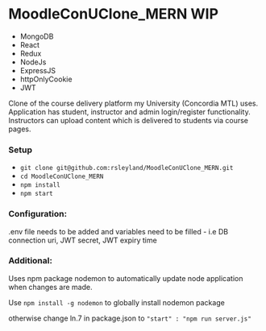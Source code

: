 # MoodleConUClone_MERN WIP

- MongoDB
- React
- Redux
- NodeJs
- ExpressJS
- httpOnlyCookie
- JWT

Clone of the course delivery platform my University (Concordia MTL) uses. Application has student, instructor and admin login/register functionality. 
Instructors can upload content which is delivered to students via course pages.

### Setup
- `git clone git@github.com:rsleyland/MoodleConUClone_MERN.git`
- `cd MoodleConUClone_MERN`
- `npm install`
- `npm start`


### Configuration:
.env file needs to be added and variables need to be filled - i.e DB connection uri, JWT secret, JWT expiry time
### Additional:
Uses npm package nodemon to automatically update node application when changes are made.

Use `npm install -g nodemon` to globally install nodemon package

otherwise change ln.7 in package.json to `"start" : "npm run server.js"`
